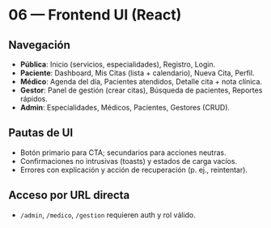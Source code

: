# 06 — Frontend UI (React)

## Navegación
- **Pública**: Inicio (servicios, especialidades), Registro, Login.
- **Paciente**: Dashboard, Mis Citas (lista + calendario), Nueva Cita, Perfil.
- **Médico**: Agenda del día, Pacientes atendidos, Detalle cita + nota clínica.
- **Gestor**: Panel de gestión (crear citas), Búsqueda de pacientes, Reportes rápidos.
- **Admin**: Especialidades, Médicos, Pacientes, Gestores (CRUD).

## Pautas de UI
- Botón primario para CTA; secundarios para acciones neutras.
- Confirmaciones no intrusivas (toasts) y estados de carga vacíos.
- Errores con explicación y acción de recuperación (p. ej., reintentar).

## Acceso por URL directa
- `/admin`, `/medico`, `/gestion` requieren auth y rol válido.
